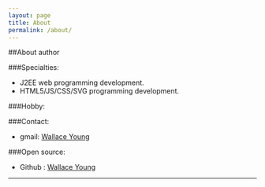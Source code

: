 ```yaml
---
layout: page
title: About
permalink: /about/
---
```


##About author

###Specialties:

* J2EE web programming development.
* HTML5/JS/CSS/SVG programming development.

###Hobby:

###Contact:

* gmail: [Wallace Young](mailto:linux.whu@gmail.com)

###Open source:

* Github : [Wallace Young](https://github.com/firstmustok)

----
